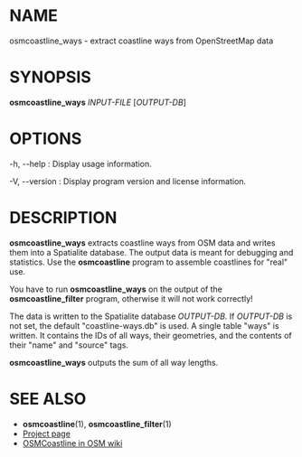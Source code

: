 
# NAME

osmcoastline_ways - extract coastline ways from OpenStreetMap data


# SYNOPSIS

**osmcoastline_ways** *INPUT-FILE* \[*OUTPUT-DB*\]


# OPTIONS

-h, \--help
:   Display usage information.

-V, \--version
:   Display program version and license information.


# DESCRIPTION

**osmcoastline_ways** extracts coastline ways from OSM data and writes them
into a Spatialite database. The output data is meant for debugging and
statistics. Use the **osmcoastline** program to assemble coastlines for
"real" use.

You have to run **osmcoastline_ways** on the output of the
**osmcoastline_filter** program, otherwise it will not work correctly!

The data is written to the Spatialite database *OUTPUT-DB*. If *OUTPUT-DB* is
not set, the default "coastline-ways.db" is used. A single table "ways" is
written. It contains the IDs of all ways, their geometries, and the contents
of their "name" and "source" tags.

**osmcoastline_ways** outputs the sum of all way lengths.


# SEE ALSO

* **osmcoastline**(1), **osmcoastline_filter**(1)
* [Project page](https://osmcode.org/osmcoastline/)
* [OSMCoastline in OSM wiki](https://wiki.openstreetmap.org/wiki/OSMCoastline)

